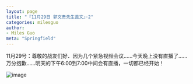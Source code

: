 ```yaml
---
layout: page
title: "『11月29日 郭文贵先生盖文』·2"
categories: milesguo
author:
- Miles Guo
meta: "Springfield"
---
```


11月29号：尊敬的战友们好．因为几个紧急视频会议……今天晚上没有直播了……万分抱歉……明天的下午6:00到7:00中间会有直播，一切都已经开始！

![image](../../../../image/milesguo/2020_11_29_Miles_Guo_Getter_2_1.png)
